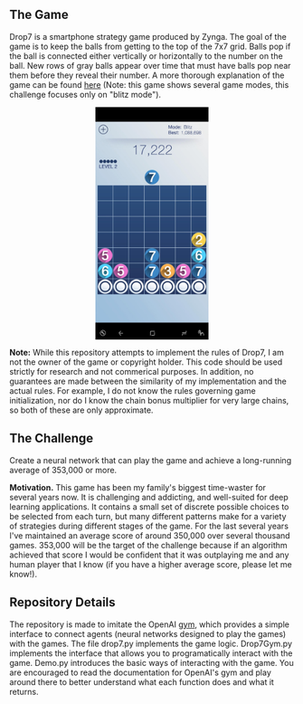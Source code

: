 ## The Game

Drop7 is a smartphone strategy game produced by Zynga. The goal of the game is to keep the balls from getting to the top of the 7x7 grid. Balls pop if the ball is connected either vertically or horizontally to the number on the ball. New rows of gray balls appear over time that must have balls pop near them before they reveal their number. A more thorough explanation of the game can be found [here]( https://www.youtube.com/watch?v=L_RLjEruSx8) (Note: this game shows several game modes, this challenge focuses only on "blitz mode").

<p align="center">
<img src="Drop7Screenshot.jpg" alt="screenshot" width="200" align="middle"/>
</p>
  
**Note:** While this repository attempts to implement the rules of Drop7, I am not the owner of the game or copyright holder. This code should be used strictly for research and not commerical purposes. In addition, no guarantees are made between the similarity of my implementation and the actual rules. For example, I do not know the rules governing game initialization, nor do I know the chain bonus multiplier for very large chains, so both of these are only approximate. 

## The Challenge
Create a neural network that can play the game and achieve a long-running average of 353,000 or more. 

**Motivation.** This game has been my family's biggest time-waster for several years now. It is challenging and addicting, and well-suited for deep learning applications. It contains a small set of discrete possible choices to be selected from each turn, but many different patterns make for a variety of strategies during different stages of the game. For the last several years I've maintained an average score of around 350,000 over several thousand games. 353,000 will be the target of the challenge because if an algorithm achieved that score I would be confident that it was outplaying me and any human player that I know (if you have a higher average score, please let me know!).

## Repository Details
The repository is made to imitate the OpenAI [gym](http://gym.openai.com/), which provides a simple interface to connect agents (neural networks designed to play the games) with the games. The file drop7.py implements the game logic. Drop7Gym.py implements the interface that allows you to programatically interact with the game. Demo.py introduces the basic ways of interacting with the game. You are encouraged to read the documentation for OpenAI's gym and play around there to better understand what each function does and what it returns. 

